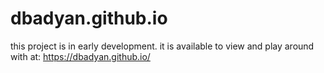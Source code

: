 # dbadyan.github.io
this project is in early development. it is available to view and play around with at: https://dbadyan.github.io/
